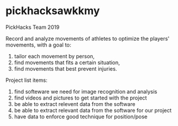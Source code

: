 # pickhacksawkkmy
PickHacks Team 2019

Record and analyze movements of athletes to optimize the players' movements, with a goal to:
1. tailor each movement by person,
2. find movements that fits a certain situation, 
3. find movements that best prevent injuries. 


Project list items:
1) find softeware we need for image recognition and analysis
2) find videos and pictures to get started with the project
3) be able to extract relevent data from the software
4) be able to extract relevant data from the software for our project
5) have data to enforce good technique for position/pose
